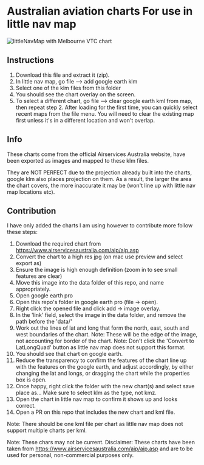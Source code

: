 # Australian aviation charts For use in little nav map

![littleNavMap with Melbourne VTC chart](/littleNavMap%20with%20Melbourne%20VTC%20chart.png)

## Instructions

1. Download this file and extract it (zip).
2. In little nav map, go file --> add google earth klm
3. Select one of the klm files from this folder
4. You should see the chart overlay on the screen.
5. To select a different chart, go file --> clear google earth kml from map, then repeat step 2.
After loading for the first time, you can quickly select recent maps from the file menu. You will need to clear the existing map first unless it's in a different location and won't overlap.

## Info

These charts come from the official Airservices Australia website, have been exported as images and mapped to these klm files.

They are NOT PERFECT due to the projection already built into the charts, google klm also places projection on them. As a result, the larger the area the chart covers, the more inaccurate it may be (won't line up with little nav map locations etc).

## Contribution

I have only added the charts I am using however to contribute more follow these steps:
1. Download the required chart from https://www.airservicesaustralia.com/aip/aip.asp
2. Convert the chart to a high res jpg (on mac use preview and select export as)
3. Ensure the image is high enough definition (zoom in to see small features are clear)
4. Move this image into the data folder of this repo, and name appropriately. 
5. Open google earth pro
6. Open this repo's folder in google earth pro (file -> open).
7. Right click the opened file and click add -> image overlay.
8. In the 'link' field, select the image in the data folder, and remove the path before the 'data/'
9. Work out the lines of lat and long that form the north,  east, south and west boundaries of the chart. Note: These will be the edge of the image, not accounting for border of the chart. Note: Don't click the 'Convert to LatLongQuad' button as little nav map does not support this format.
10. You should see that chart on google earth.
11. Reduce the transparency to confirm the features of the chart line up with the features on the google earth, and adjust accordingly, by either changing the lat and longs, or dragging the chart while the properties box is open.
12. Once happy, right click the folder with the new chart(s) and select save place as... Make sure to select klm as the type, not kmz.
13. Open the chart in little nav map to confirm it shows up and looks correct.
14. Open a PR on this repo that includes the new chart and kml file.

Note: There should be one kml file per chart as little nav map does not support multiple charts per kml.

Note: These chars may not be current.
Disclaimer: These charts have been taken from https://www.airservicesaustralia.com/aip/aip.asp and are to be used for personal, non-commercial purposes only.

